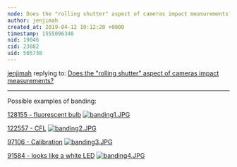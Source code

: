 ```yaml
---
node: Does the "rolling shutter" aspect of cameras impact measurements?
author: jenjimah
created_at: 2019-04-12 19:12:20 +0000
timestamp: 1555096340
nid: 19046
cid: 23882
uid: 505738
---
```




[jenjimah](../profile/jenjimah) replying to: [Does the "rolling shutter" aspect of cameras impact measurements?](../notes/jenjimah/04-12-2019/does-the-rolling-shutter-aspect-of-cameras-impact-measurements)

----
 Possible examples of banding:

[128155 - fluorescent bulb](https://spectralworkbench.org/spectrums/128155)
[![banding1.JPG](/i/31435)](/i/31435?s=o)

[122557 - CFL](https://spectralworkbench.org/spectrums/122557)
[![banding2.JPG](/i/31436)](/i/31436?s=o)

[97106 - Calibration](https://spectralworkbench.org/spectrums/97106)
[![banding3.JPG](/i/31437)](/i/31437?s=o)

[91584 - looks like a white LED](https://spectralworkbench.org/spectrums/91584)
[![banding4.JPG](/i/31438)](/i/31438?s=o)







